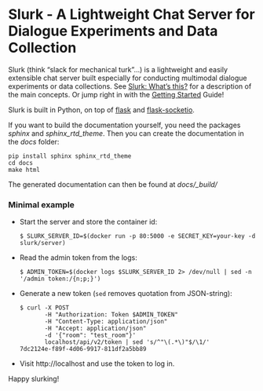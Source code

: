 Slurk - A Lightweight Chat Server for Dialogue Experiments and Data Collection
==============================================================================

Slurk (think “slack for mechanical turk”…) is a lightweight and easily extensible chat server built especially for 
conducting multimodal dialogue experiments or data collections. See [Slurk: What’s this?][what's this] for a description 
of the main concepts. Or jump right in with the [Getting Started][] Guide!

Slurk is built in Python, on top of [flask] and [flask-socketio].

If you want to build the documentation yourself, you need the packages _sphinx_ and _sphinx_rtd_theme_. Then you can create the documentation in the _docs_ folder:

```
pip install sphinx sphinx_rtd_theme
cd docs
make html
```
The generated documentation can then be found at *docs/_build/*

### Minimal example

- Start the server and store the container id:

      $ SLURK_SERVER_ID=$(docker run -p 80:5000 -e SECRET_KEY=your-key -d slurk/server)

- Read the admin token from the logs:

      $ ADMIN_TOKEN=$(docker logs $SLURK_SERVER_ID 2> /dev/null | sed -n '/admin token:/{n;p;}')

- Generate a new token (``sed`` removes quotation from JSON-string):

      $ curl -X POST
             -H "Authorization: Token $ADMIN_TOKEN"
             -H "Content-Type: application/json"
             -H "Accept: application/json"
             -d '{"room": "test_room"}'
             localhost/api/v2/token | sed 's/^"\(.*\)"$/\1/'
      7dc2124e-f89f-4d06-9917-811df2a5bb89

- Visit http://localhost and use the token to log in.

Happy slurking!

[what's this]: https://clp-research.github.io/slurk/slurk_about.html#slurk-about
[Getting Started]: https://clp-research.github.io/slurk/slurk_gettingstarted.html
[Installation]: https://clp-research.github.io/slurk/slurk_installation.html#slurk-installation
[flask]: http://flask.pocoo.org/
[flask-socketio]: https://flask-socketio.readthedocs.io/en/latest
